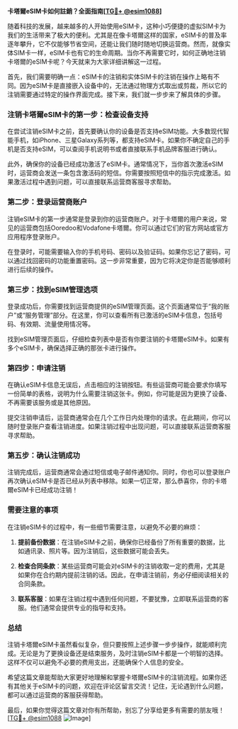 **卡塔爾eSIM卡如何註銷？全面指南[[TG💪+ @esim1088](https://t.me/s/esim1088)]**

随着科技的发展，越来越多的人开始使用eSIM卡，这种小巧便捷的虚拟SIM卡为我们的生活带来了极大的便利。尤其是在像卡塔爾这样的国家，eSIM卡的普及率逐年攀升，它不仅能够节省空间，还能让我们随时随地切换运营商。然而，就像实体SIM卡一样，eSIM卡也有它的生命周期。当你不再需要它时，如何正确地注销卡塔爾的eSIM卡呢？今天就来为大家详细讲解这一过程。

首先，我们需要明确一点：eSIM卡的注销和实体SIM卡的注销在操作上略有不同。因为eSIM卡是直接嵌入设备中的，无法通过物理方式取出或剪裁，所以它的注销需要通过特定的操作界面完成。接下来，我们就一步步来了解具体的步骤。

### 注销卡塔爾eSIM卡的第一步：检查设备支持

在尝试注销eSIM卡之前，首先要确认你的设备是否支持eSIM功能。大多数现代智能手机，如iPhone、三星Galaxy系列等，都支持eSIM卡。如果你不确定自己的手机是否支持eSIM，可以查阅手机说明书或者直接联系手机品牌客服进行确认。

此外，确保你的设备已经成功激活了eSIM卡。通常情况下，当你首次激活eSIM时，运营商会发送一条包含激活码的短信。你需要按照短信中的指示完成激活。如果激活过程中遇到问题，可以直接联系运营商客服寻求帮助。

### 第二步：登录运营商账户

注销eSIM卡的第一步通常是登录到你的运营商账户。对于卡塔爾的用户来说，常见的运营商包括Ooredoo和Vodafone卡塔爾。你可以通过它们的官方网站或官方应用程序登录账户。

在登录时，可能需要输入你的手机号码、密码以及验证码。如果你忘记了密码，可以通过找回密码的功能重置密码。这一步非常重要，因为它将决定你是否能够顺利进行后续的操作。

### 第三步：找到eSIM管理选项

登录成功后，你需要找到运营商提供的eSIM管理页面。这个页面通常位于“我的账户”或“服务管理”部分。在这里，你可以查看所有已激活的eSIM卡信息，包括号码、有效期、流量使用情况等。

找到eSIM管理页面后，仔细检查列表中是否有你要注销的卡塔爾eSIM卡。如果有多个eSIM卡，确保选择正确的那张卡进行操作。

### 第四步：申请注销

在确认eSIM卡信息无误后，点击相应的注销按钮。有些运营商可能会要求你填写一份简单的表格，说明为什么需要注销这张卡。例如，你可能是因为更换了设备、不再需要该服务或是其他原因。

提交注销申请后，运营商通常会在几个工作日内处理你的请求。在此期间，你可以随时登录账户查看注销进度。如果注销过程中出现问题，可以直接联系运营商客服寻求帮助。

### 第五步：确认注销成功

注销完成后，运营商通常会通过短信或电子邮件通知你。同时，你也可以登录账户再次确认eSIM卡是否已经从列表中移除。如果一切正常，那么恭喜你，你的卡塔爾eSIM卡已经成功注销！

### 需要注意的事项

在注销eSIM卡的过程中，有一些细节需要注意，以避免不必要的麻烦：

1. **提前备份数据**：在注销eSIM卡之前，确保你已经备份了所有重要的数据，比如通讯录、照片等。因为注销后，这些数据可能会丢失。
   
2. **检查合同条款**：某些运营商可能会对eSIM卡的注销收取一定的费用，尤其是如果你在合约期内提前注销的话。因此，在申请注销前，务必仔细阅读相关的合同条款。

3. **联系客服**：如果在注销过程中遇到任何问题，不要犹豫，立即联系运营商的客服。他们通常会提供专业的指导和支持。

### 总结

注销卡塔爾eSIM卡虽然看似复杂，但只要按照上述步骤一步步操作，就能顺利完成。无论是为了更换设备还是结束服务，及时注销eSIM卡都是一个明智的选择。这样不仅可以避免不必要的费用支出，还能确保个人信息的安全。

希望这篇文章能帮助大家更好地理解和掌握卡塔爾eSIM卡的注销流程。如果你还有其他关于eSIM卡的问题，欢迎在评论区留言交流！记住，无论遇到什么问题，都可以通过运营商的客服获得帮助。

最后，如果你觉得这篇文章对你有所帮助，别忘了分享给更多有需要的朋友哦！[[TG💪+ @esim1088](https://t.me/s/esim1088) ![Image](https://i.postimg.cc/4NQfJmqS/Snipaste-2025-05-13-00-14-12.png)]